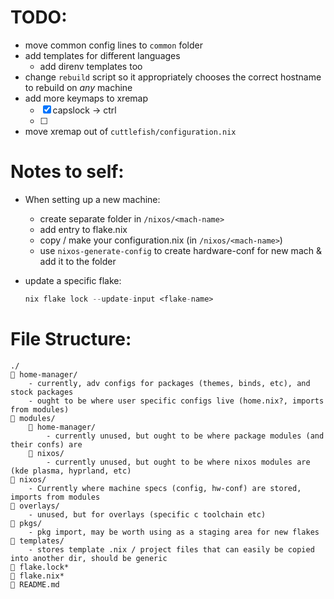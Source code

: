 # TODO:
- move common config lines to `common` folder
- add templates for different languages
  - add direnv templates too
- change `rebuild` script so it appropriately chooses the correct hostname to rebuild on _any_ machine
- add more keymaps to xremap
    - [x] capslock -> ctrl
    - [ ]
- move xremap out of `cuttlefish/configuration.nix`

# Notes to self:
- When setting up a new machine:
    - create separate folder in `/nixos/<mach-name>`
    - add entry to flake.nix
    - copy / make your configuration.nix (in `/nixos/<mach-name>`)
    - use `nixos-generate-config` to create hardware-conf for new mach & add it to the folder

- update a specific flake:
    ```nix
    nix flake lock --update-input <flake-name>
    ```

# File Structure:
```
./
 home-manager/
    - currently, adv configs for packages (themes, binds, etc), and stock packages
    - ought to be where user specific configs live (home.nix?, imports from modules)
 modules/
     home-manager/
        - currently unused, but ought to be where package modules (and their confs) are
     nixos/
        - currently unused, but ought to be where nixos modules are (kde plasma, hyprland, etc)
 nixos/
    - Currently where machine specs (config, hw-conf) are stored, imports from modules
 overlays/
    - unused, but for overlays (specific c toolchain etc)
 pkgs/
    - pkg import, may be worth using as a staging area for new flakes
 templates/
    - stores template .nix / project files that can easily be copied into another dir, should be generic
 flake.lock*
 flake.nix*
 README.md
```



